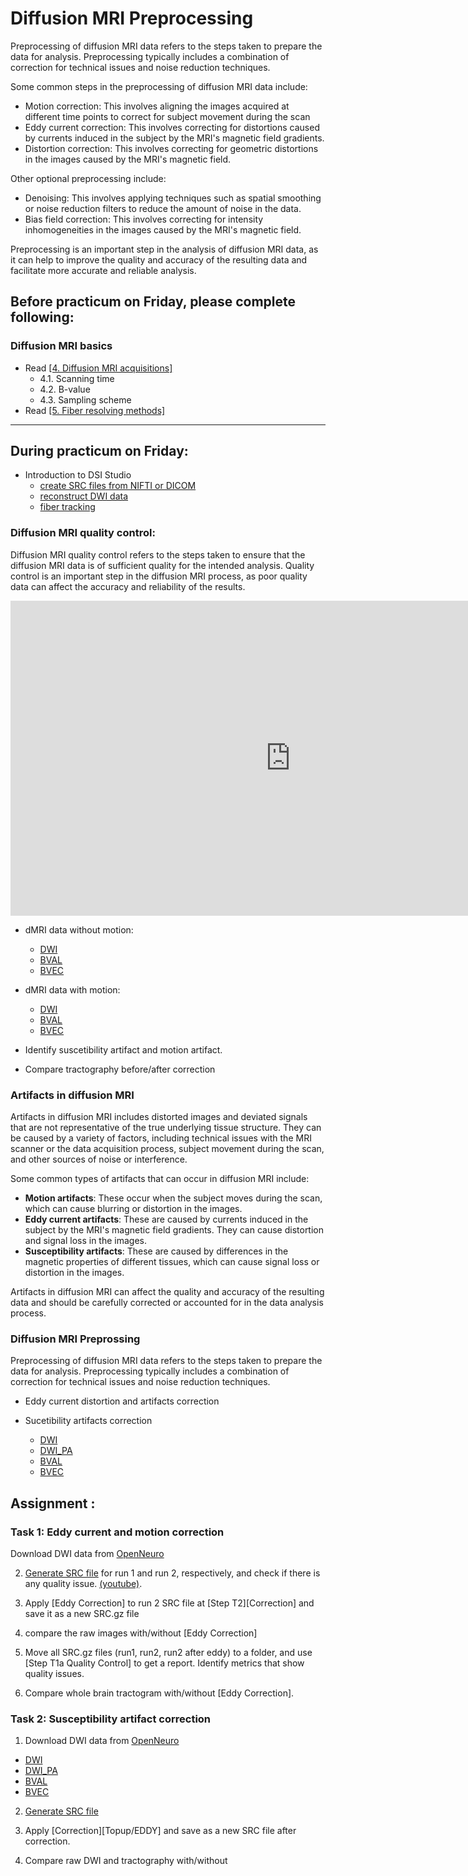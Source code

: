 # Diffusion MRI Preprocessing

Preprocessing of diffusion MRI data refers to the steps taken to prepare the data for analysis. Preprocessing typically includes a combination of correction for technical issues and noise reduction techniques.

Some common steps in the preprocessing of diffusion MRI data include:

- Motion correction: This involves aligning the images acquired at different time points to correct for subject movement during the scan
- Eddy current correction: This involves correcting for distortions caused by currents induced in the subject by the MRI's magnetic field gradients.
- Distortion correction: This involves correcting for geometric distortions in the images caused by the MRI's magnetic field.

Other optional preprocessing include:

- Denoising: This involves applying techniques such as spatial smoothing or noise reduction filters to reduce the amount of noise in the data.
- Bias field correction: This involves correcting for intensity inhomogeneities in the images caused by the MRI's magnetic field.

Preprocessing is an important step in the analysis of diffusion MRI data, as it can help to improve the quality and accuracy of the resulting data and facilitate more accurate and reliable analysis.


## Before practicum on Friday, please complete following:

### Diffusion MRI basics

- Read [[4. Diffusion MRI acquisitions]](https://www.sciencedirect.com/science/article/pii/S1053811921009241#sec0007)
  - 4.1. Scanning time
  - 4.2. B-value
  - 4.3. Sampling scheme
- Read [[5. Fiber resolving methods]](https://www.sciencedirect.com/science/article/pii/S1053811921009241#sec0020) 

---

## During practicum on Friday:

- Introduction to DSI Studio 
  - [create SRC files from NIFTI or DICOM](https://dsi-studio.labsolver.org/doc/gui_t1.html)
  - [reconstruct DWI data](https://dsi-studio.labsolver.org/doc/gui_t2.html)
  - [fiber tracking](https://dsi-studio.labsolver.org/doc/gui_t3_whole_brain.html)

### Diffusion MRI quality control:

Diffusion MRI quality control refers to the steps taken to ensure that the diffusion MRI data is of sufficient quality for the intended analysis. Quality control is an important step in the diffusion MRI process, as poor quality data can affect the accuracy and reliability of the results.

<iframe width="896" height="504" src="https://www.youtube.com/embed/stL4GMeTC1I" title="YouTube video player" frameborder="0" allow="accelerometer; autoplay; clipboard-write; encrypted-media; gyroscope; picture-in-picture" allowfullscreen></iframe>

  - dMRI data without motion:
    - [DWI](https://openneuro.org/crn/datasets/ds002087/snapshots/1.0.0/files/sub-01:dwi:sub-01_run-1_dwi.nii.gz)
    - [BVAL](https://openneuro.org/crn/datasets/ds002087/snapshots/1.0.0/files/sub-01:dwi:sub-01_run-1_dwi.bval)
    - [BVEC](https://openneuro.org/crn/datasets/ds002087/snapshots/1.0.0/files/sub-01:dwi:sub-01_run-1_dwi.bvec)

  - dMRI data with motion:
    - [DWI](https://openneuro.org/crn/datasets/ds002087/snapshots/1.0.0/files/sub-01:dwi:sub-01_run-2_dwi.nii.gz)
    - [BVAL](https://openneuro.org/crn/datasets/ds002087/snapshots/1.0.0/files/sub-01:dwi:sub-01_run-2_dwi.bval)
    - [BVEC](https://openneuro.org/crn/datasets/ds002087/snapshots/1.0.0/files/sub-01:dwi:sub-01_run-2_dwi.bvec)

  - Identify suscetibility artifact and motion artifact.
  - Compare tractography before/after correction

### Artifacts in diffusion MRI

Artifacts in diffusion MRI includes distorted images and deviated signals that are not representative of the true underlying tissue structure. They can be caused by a variety of factors, including technical issues with the MRI scanner or the data acquisition process, subject movement during the scan, and other sources of noise or interference.

Some common types of artifacts that can occur in diffusion MRI include:

  - **Motion artifacts**: These occur when the subject moves during the scan, which can cause blurring or distortion in the images.
  - **Eddy current artifacts**: These are caused by currents induced in the subject by the MRI's magnetic field gradients. They can cause distortion and signal loss in the images.
  - **Susceptibility artifacts**: These are caused by differences in the magnetic properties of different tissues, which can cause signal loss or distortion in the images.

Artifacts in diffusion MRI can affect the quality and accuracy of the resulting data and should be carefully corrected or accounted for in the data analysis process.

### Diffusion MRI Preprossing

Preprocessing of diffusion MRI data refers to the steps taken to prepare the data for analysis. Preprocessing typically includes a combination of correction for technical issues and noise reduction techniques.

- Eddy current distortion and artifacts correction
- Sucetibility artifacts correction
  
  - [DWI](https://openneuro.org/crn/datasets/ds003974/snapshots/3.0.0/files/sub-01:dwi:sub-01_acq-multiband_dwi.nii.gz)
  - [DWI_PA](https://openneuro.org/crn/datasets/ds003974/snapshots/3.0.0/files/sub-01:fmap:sub-01_acq-multiband_dir-PA_dwi.nii.gz)
  - [BVAL](https://openneuro.org/crn/datasets/ds003974/snapshots/3.0.0/files/sub-01:dwi:sub-01_acq-multiband_dwi.bval)
  - [BVEC](https://openneuro.org/crn/datasets/ds003974/snapshots/3.0.0/files/sub-01:dwi:sub-01_acq-multiband_dwi.bvec)   

## Assignment :

### Task 1: Eddy current and motion correction

Download DWI data from [OpenNeuro](https://openneuro.org/datasets/ds002087/versions/1.0.0)


2. [Generate SRC file](http://dsi-studio.labsolver.org/doc/gui_t1.html) for run 1 and run 2, respectively, and check if there is any quality issue. [(youtube)](https://www.youtube.com/embed/stL4GMeTC1I).

4. Apply [Eddy Correction] to run 2 SRC file at [Step T2][Correction] and save it as a new SRC.gz file

5. compare the raw images with/without [Eddy Correction]

6. Move all SRC.gz files (run1, run2, run2 after eddy) to a folder, and use [Step T1a Quality Control] to get a report. Identify metrics that show quality issues.

7. Compare whole brain tractogram with/without [Eddy Correction].

### Task 2: Susceptibility artifact correction

1. Download DWI data from [OpenNeuro](https://openneuro.org/datasets/ds003974/versions/1.0.0)

  - [DWI](https://openneuro.org/crn/datasets/ds003974/snapshots/3.0.0/files/sub-01:dwi:sub-01_acq-multiband_dwi.nii.gz)
  - [DWI_PA](https://openneuro.org/crn/datasets/ds003974/snapshots/3.0.0/files/sub-01:fmap:sub-01_acq-multiband_dir-PA_dwi.nii.gz)
  - [BVAL](https://openneuro.org/crn/datasets/ds003974/snapshots/3.0.0/files/sub-01:dwi:sub-01_acq-multiband_dwi.bval)
  - [BVEC](https://openneuro.org/crn/datasets/ds003974/snapshots/3.0.0/files/sub-01:dwi:sub-01_acq-multiband_dwi.bvec)
  
2. [Generate SRC file](http://dsi-studio.labsolver.org/doc/gui_t1.html) 

3. Apply [Correction][Topup/EDDY] and save as a new SRC file after correction.

4. Compare raw DWI and tractography with/without 
